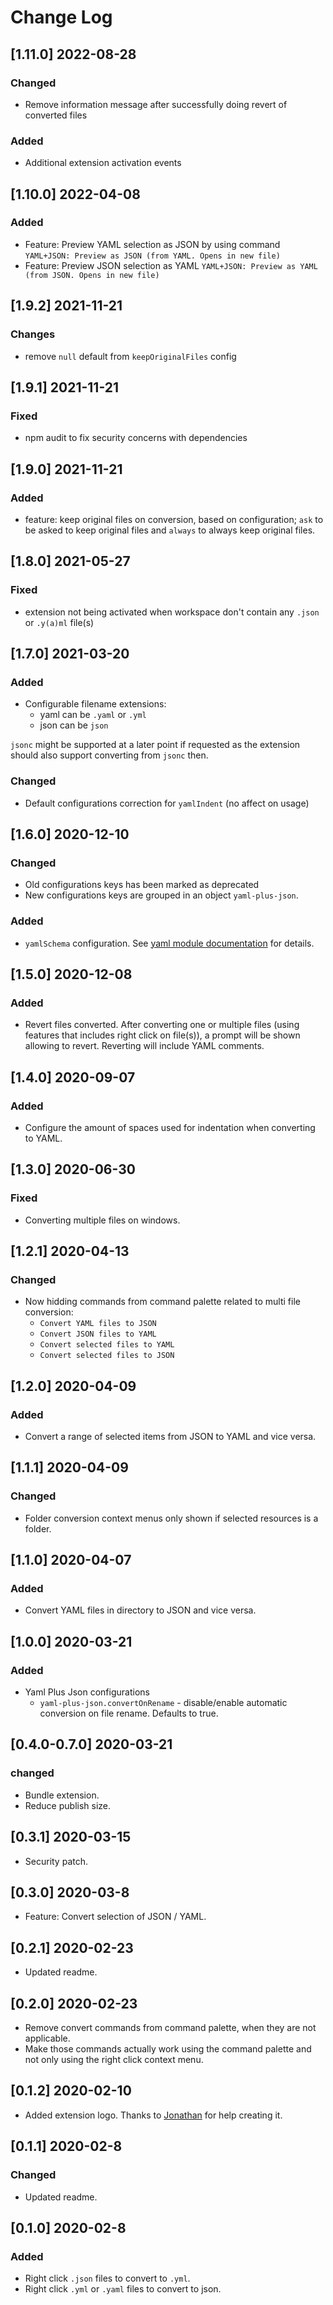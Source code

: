 # Change Log

## [1.11.0] 2022-08-28

### Changed

* Remove information message after successfully doing revert of converted files

### Added

* Additional extension activation events

## [1.10.0] 2022-04-08

### Added

* Feature: Preview YAML selection as JSON by using command `YAML+JSON: Preview as JSON (from YAML. Opens in new file)`
* Feature: Preview JSON selection as YAML `YAML+JSON: Preview as YAML (from JSON. Opens in new file)`

## [1.9.2] 2021-11-21

### Changes

* remove `null` default from `keepOriginalFiles` config

## [1.9.1] 2021-11-21

### Fixed

* npm audit to fix security concerns with dependencies

## [1.9.0] 2021-11-21

### Added

* feature: keep original files on conversion, based on configuration; `ask` to be asked to keep original files and `always` to always keep original files.

## [1.8.0] 2021-05-27

### Fixed

* extension not being activated when workspace don't contain any `.json` or `.y(a)ml` file(s)

## [1.7.0] 2021-03-20

### Added

* Configurable filename extensions:
	* yaml can be `.yaml` or `.yml`
	* json can be `json`

`jsonc` might be supported at a later point if requested as the extension should also support converting from `jsonc` then.

### Changed

* Default configurations correction for `yamlIndent` (no affect on usage)

## [1.6.0] 2020-12-10

### Changed

* Old configurations keys has been marked as deprecated
* New configurations keys are grouped in an object `yaml-plus-json`.

### Added

* `yamlSchema` configuration. See [yaml module documentation](https://github.com/eemeli/yaml/blob/master/docs/03_options.md#data-schemas) for details.

## [1.5.0] 2020-12-08

### Added

* Revert files converted. After converting one or multiple files (using features that includes right click on file(s)), a prompt will be shown allowing to revert. Reverting will include YAML comments.

## [1.4.0] 2020-09-07

### Added

* Configure the amount of spaces used for indentation when converting to YAML.

## [1.3.0] 2020-06-30

### Fixed

* Converting multiple files on windows.

## [1.2.1] 2020-04-13

### Changed

* Now hidding commands from command palette related to multi file conversion:
	* `Convert YAML files to JSON`
	* `Convert JSON files to YAML`
	* `Convert selected files to YAML`
	* `Convert selected files to JSON`

## [1.2.0] 2020-04-09

### Added

* Convert a range of selected items from JSON to YAML and vice versa.

## [1.1.1] 2020-04-09

### Changed

* Folder conversion context menus only shown if selected resources is a folder.

## [1.1.0] 2020-04-07

### Added

* Convert YAML files in directory to JSON and vice versa.

## [1.0.0] 2020-03-21

### Added

* Yaml Plus Json configurations
	* `yaml-plus-json.convertOnRename` - disable/enable automatic conversion on file rename. Defaults to true.

## [0.4.0-0.7.0] 2020-03-21

### changed

* Bundle extension.
* Reduce publish size.

## [0.3.1] 2020-03-15

* Security patch.

## [0.3.0] 2020-03-8

* Feature: Convert selection of JSON / YAML.

## [0.2.1] 2020-02-23

* Updated readme.

## [0.2.0] 2020-02-23

* Remove convert commands from command palette, when they are not applicable.
* Make those commands actually work using the command palette and not only using the right click context menu.

## [0.1.2] 2020-02-10

* Added extension logo. Thanks to [Jonathan](https://github.com/JonathanMH) for help creating it.

## [0.1.1] 2020-02-8

### Changed

* Updated readme.

## [0.1.0] 2020-02-8

### Added

* Right click `.json` files to convert to `.yml`.
* Right click `.yml` or `.yaml` files to convert to json.
